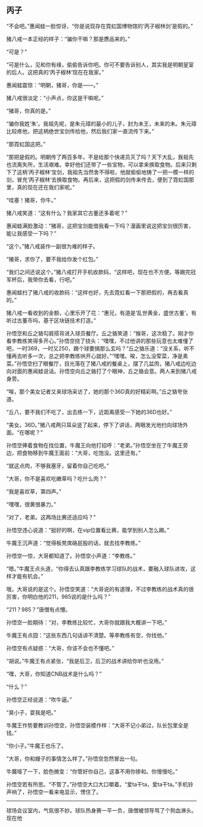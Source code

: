## 丙子

“不会吧。”惠闻蛙一脸惊讶，“你是说现存在霓虹国博物馆的‘丙子椒林剑’是假的。”

猪八戒一本正经的样子：“骗你干嘛？那是赝品来的。”

“可是？”

“可是什么，见和你有缘，偷偷告诉你吧。你可不要告诉别人，其实我是明朝皇室的后人。这把真的‘丙子椒林’现在在我家。”

惠闻蛙震惊：“明朝，猪哥，你是——。”

猪八戒很淡定：“小声点，你这是干嘛呢。”

“猪哥，你真的是。”

“骗你我姓‘朱’。我祖先呢，是朱元璋的最小的儿子，封为未王，未来的未。朱元璋比较疼他，把这柄绝世宝剑传给他，然后我们家一直流传下来。”

“那霓虹国这把。”

“那把是假的。明朝传了两百多年，不是给那个快递员灭了吗？天下大乱，我祖先也流离失所，生活艰难。幸好他们还带了一些宝物，可以拿来换取食物。后来只剩下了这柄‘丙子椒林’宝剑，我祖先当然舍不得啦，他就偷偷地铸了一把一模一样的剑，冒充‘丙子椒林’去换取食物。再后来，这把假的剑传来传去，便到了霓虹国那里，真的现在还在我们家呢。”

“哇塞！猪哥，你牛。”

猪八戒笑道：“这有什么？我家其它古董还多着呢？”

惠闻蛙满脸激动：“猪哥，这把宝剑能借我看一下吗？漫画里说这把宝剑很厉害，能让我感受一下吗？”

“这个。”猪八戒装作一副很为难的样子。

“猪哥，求你了，要不我给你发个红包。”

“我们之间还说这个。”猪八戒打开手机收款码，“这样吧，现在也不方便。等踢完冠军杯后，我带你去看，行吧。”

惠闻蛙扫了猪八戒的收款码：“这样也好，先去霓虹看一下那把假的，再去看真的。”

猪八戒一看收到的金额，心里乐开了花：“惠兄，有道是‘乱世黄金，盛世古董’。有听过古董币吗，基于区块链技术打造。”

孙悟空和丘之貉勾肩搭背进入球员餐厅。丘之貉笑道：“猴哥，这次稳了。刚才你看李教练笑得多开心。”孙悟空挠了挠头：“嘿嘿，不过他讲的那些玩意也太难懂了吧，一时369，一时又250，踢个球要搞那么玄吗？”丘之貉乐道：“没关系，听不懂再去听多一次，总之把李教练哄开心就好。”“嘿嘿。唉，怎么没荤菜，净是素菜。”孙悟空扫了眼餐厅，目光落在了猪八戒的餐桌上，摆了几盆肉，猪八戒边吃边向对面的惠闻蛙说话。孙悟空向丘之貉打了个眼神，丘之貉会意。两人来到猪八戒身旁。

“唉，那个美女记者又来球场采访了，她的那个36D真的好精彩啊。”丘之貉夸张道。

“丘八，要不我们不吃了，出去练一下，近距离感受一下她的36D也好。”

“美女。36D。”猪八戒两只耳朵竖了起来，停下了讲话，两眼发光地扫向球场外面。“在哪呢？”

孙悟空捧着食物在找位置，牛魔王向他打招呼：“老弟。”孙悟空坐在了牛魔王旁边，把食物移到牛魔王面前：“大哥，吃饱没。这里还有。”

“就这点肉，不够我塞牙，留着你自己吃吧。”

“大哥，你不是喜欢吃嫩草吗？吃什么肉？”

“我是喜欢草，第四声。”

“嘿嘿，很黄很暴力。”

“对了，老弟。这两场比赛还适应吗？”

孙悟空违心说道：“挺好的啊，在vip位置看比赛，能学到别人怎么踢。”

牛魔王沉声道：“觉得板凳席硌屁股的话，就去找李教练。”

孙悟空一惊，大哥都知道了。孙悟空小声道：“李教练。”

“嗯。”牛魔王点头道，“你得去认真跟李教练学习球队的战术，要融入球队进攻，这样才能有机会。”

哦，大哥说的是这个。孙悟空笑道：“大哥说的有道理，不过李教练的战术真的很厉害，你明白他的211，985说的是什么吗？”

“211？985？”唐僧有点懵。

孙悟空一脸期待：“对，李教练比较忙，大哥你就跟我大概讲一下吧。”

牛魔王有点囧：“这些东西几句话讲不清楚。等李教练有空，你找他。”

孙悟空有点疑惑：“大哥，你该不会也不懂吧。”

“胡说。”牛魔王有点紧张，“我是后卫，后卫的战术讲给你听也没用。”

“嘿，大哥，你知道CNB战术是什么吗？”

“什么？”

孙悟空正经说道：“吹牛逼。”

“臭小子，耍我是吧。”

牛魔王作势要教训孙悟空，孙悟空装模作样：“大哥不记小弟过，队长包里全是钱。”

“你小子。”牛魔王也乐了。

“大哥，你和嫂子的事情怎么样了。”孙悟空忽然冒出一句。

牛魔噎了一下，脸色微变：“你管好你自己，这事不用你掺和。你慢慢吃。”

孙悟空若有所思。“不管了。”孙悟空大口大口嚼着。“爱ta干ta，爱ta干ta。”手机铃声响了，孙悟空一看来电显示，愣住了。

***

球场会议室内，气氛很不妙。球队热身赛一平一负，唐僧被领导骂了个狗血淋头。现在他
